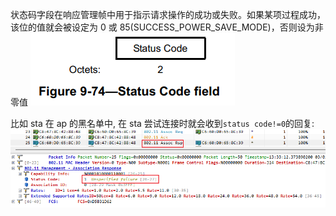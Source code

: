 状态码字段在响应管理帧中用于指示请求操作的成功或失败。如果某项过程成功，该位的值就会被设定为 0 或 85(SUCCESS_POWER_SAVE_MODE)，否则设为非零值
![alt text](status_code.assets/image.png)

比如 sta 在 ap 的黑名单中, 在 sta 尝试连接时就会收到`status code!=0`的回复:
![alt text](status_code.assets/image-1.png)
